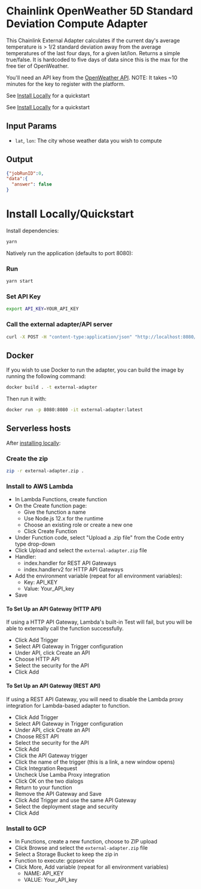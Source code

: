 # Chainlink OpenWeather 5D Standard Deviation Compute Adapter

This Chainlink External Adapter calculates if the current day's average temperature is > 1/2 standard deviation away from the average temperatures of the last four days, for a given lat/lon. Returns a simple true/false. It is hardcoded to five days of data since this is the max for the free tier of OpenWeather.

You'll need an API key from the [OpenWeather API](https://home.openweathermap.org/api_keys). NOTE: It takes ~10 minutes for the key to register with the platform. 

See [Install Locally](#install-locallyquickstart) for a quickstart

See [Install Locally](#install-locally) for a quickstart

## Input Params

- `lat`, `lon`: The city whose weather data you wish to compute

## Output

```json
{"jobRunID":0,
"data":{
  "answer": false
}
```

# Install Locally/Quickstart

Install dependencies:

```bash
yarn
```

Natively run the application (defaults to port 8080):

### Run

```bash
yarn start
```

### Set API Key

```bash
export API_KEY=YOUR_API_KEY
```

### Call the external adapter/API server

```bash
curl -X POST -H "content-type:application/json" "http://localhost:8080/" --data '{"id": 0,"data":{"lat": 35, "lon", 139}}'
```

## Docker

If you wish to use Docker to run the adapter, you can build the image by running the following command:

```bash
docker build . -t external-adapter
```

Then run it with:

```bash
docker run -p 8080:8080 -it external-adapter:latest
```

## Serverless hosts

After [installing locally](#install-locally):

### Create the zip

```bash
zip -r external-adapter.zip .
```

### Install to AWS Lambda

- In Lambda Functions, create function
- On the Create function page:
  - Give the function a name
  - Use Node.js 12.x for the runtime
  - Choose an existing role or create a new one
  - Click Create Function
- Under Function code, select "Upload a .zip file" from the Code entry type drop-down
- Click Upload and select the `external-adapter.zip` file
- Handler:
    - index.handler for REST API Gateways
    - index.handlerv2 for HTTP API Gateways
- Add the environment variable (repeat for all environment variables):
  - Key: API_KEY
  - Value: Your_API_key
- Save

#### To Set Up an API Gateway (HTTP API)

If using a HTTP API Gateway, Lambda's built-in Test will fail, but you will be able to externally call the function successfully.

- Click Add Trigger
- Select API Gateway in Trigger configuration
- Under API, click Create an API
- Choose HTTP API
- Select the security for the API
- Click Add

#### To Set Up an API Gateway (REST API)

If using a REST API Gateway, you will need to disable the Lambda proxy integration for Lambda-based adapter to function.

- Click Add Trigger
- Select API Gateway in Trigger configuration
- Under API, click Create an API
- Choose REST API
- Select the security for the API
- Click Add
- Click the API Gateway trigger
- Click the name of the trigger (this is a link, a new window opens)
- Click Integration Request
- Uncheck Use Lamba Proxy integration
- Click OK on the two dialogs
- Return to your function
- Remove the API Gateway and Save
- Click Add Trigger and use the same API Gateway
- Select the deployment stage and security
- Click Add

### Install to GCP

- In Functions, create a new function, choose to ZIP upload
- Click Browse and select the `external-adapter.zip` file
- Select a Storage Bucket to keep the zip in
- Function to execute: gcpservice
- Click More, Add variable (repeat for all environment variables)
  - NAME: API_KEY
  - VALUE: Your_API_key

